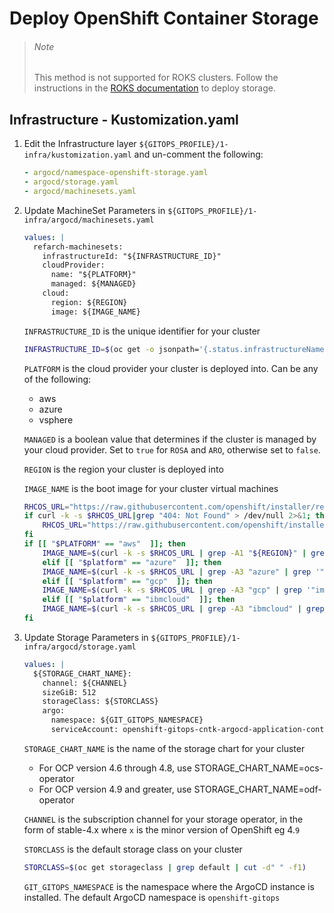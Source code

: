 # Deploy OpenShift Container Storage

> ###### Note
> This method is not supported for ROKS clusters.  Follow the instructions in the [ROKS documentation](https://cloud.ibm.com/docs/openshift?topic=openshift-deploy-odf-vpc) to deploy storage.

## Infrastructure - Kustomization.yaml

1. Edit the Infrastructure layer `${GITOPS_PROFILE}/1-infra/kustomization.yaml` and un-comment the following:
  
    ```yaml
    - argocd/namespace-openshift-storage.yaml
    - argocd/storage.yaml
    - argocd/machinesets.yaml
    ```
  
2. Update MachineSet Parameters in `${GITOPS_PROFILE}/1-infra/argocd/machinesets.yaml`

    ```yaml
    values: |
      refarch-machinesets:
        infrastructureId: "${INFRASTRUCTURE_ID}"
        cloudProvider:
          name: "${PLATFORM}" 
          managed: ${MANAGED}
        cloud:
          region: ${REGION}
          image: ${IMAGE_NAME}
    ```

    `INFRASTRUCTURE_ID` is the unique identifier for your cluster

    ```bash
    INFRASTRUCTURE_ID=$(oc get -o jsonpath='{.status.infrastructureName}' infrastructure cluster)
    ```

    `PLATFORM` is the cloud provider your cluster is deployed into.  Can be any of the following:
    - aws
    - azure
    - vsphere

    `MANAGED` is a boolean value that determines if the cluster is managed by your cloud provider.  Set to `true` for `ROSA` and `ARO`, otherwise set to `false`.

    `REGION` is the region your cluster is deployed into

    `IMAGE_NAME` is the boot image for your cluster virtual machines

    ```bash
    RHCOS_URL="https://raw.githubusercontent.com/openshift/installer/release-${majorVer}/data/data/rhcos.json"
    if curl -k -s $RHCOS_URL|grep "404: Not Found" > /dev/null 2>&1; then
        RHCOS_URL="https://raw.githubusercontent.com/openshift/installer/release-${majorVer}/data/data/coreos/rhcos.json"
    fi
    if [[ "$PLATFORM" == "aws"  ]]; then
        IMAGE_NAME=$(curl -k -s $RHCOS_URL | grep -A1 "${REGION}" | grep hvm | cut -d'"' -f4)
        elif [[ "$platform" == "azure"  ]]; then
        IMAGE_NAME=$(curl -k -s $RHCOS_URL | grep -A3 "azure" | grep '"image"' | cut -d'"' -f4)
        elif [[ "$platform" == "gcp"  ]]; then
        IMAGE_NAME=$(curl -k -s $RHCOS_URL | grep -A3 "gcp" | grep '"image"' | cut -d'"' -f4)
        elif [[ "$platform" == "ibmcloud"  ]]; then
        IMAGE_NAME=$(curl -k -s $RHCOS_URL | grep -A3 "ibmcloud" | grep '"path"' | cut -d'"' -f4)
    fi
    ```

3. Update Storage Parameters in `${GITOPS_PROFILE}/1-infra/argocd/storage.yaml`

    ```yaml
    values: |
      ${STORAGE_CHART_NAME}:
        channel: ${CHANNEL}
        sizeGiB: 512
        storageClass: ${STORCLASS}
        argo:
          namespace: ${GIT_GITOPS_NAMESPACE}
          serviceAccount: openshift-gitops-cntk-argocd-application-controller
    ```

    `STORAGE_CHART_NAME` is the name of the storage chart for your cluster
    - For OCP version 4.6 through 4.8, use STORAGE_CHART_NAME=ocs-operator
    - For OCP version 4.9 and greater, use STORAGE_CHART_NAME=odf-operator

    `CHANNEL` is the subscription channel for your storage operator, in the form of stable-4.x where `x` is the minor version of OpenShift eg 4.`9`

    `STORCLASS` is the default storage class on your cluster

    ```bash
    STORCLASS=$(oc get storageclass | grep default | cut -d" " -f1)
    ```

    `GIT_GITOPS_NAMESPACE` is the namespace where the ArgoCD instance is installed.  The default ArgoCD namespace is `openshift-gitops`
